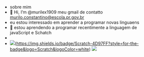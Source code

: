 - sobre mim
-   👋 Hi, I’m @murilex1909
    meu gmail de contatto murilo.constantino@escola.pr.gov.br
-   eu estou interessado em aprender a programar novas linguaens
- 🌱 estou aprendendo a programar recentimente a linguagem de javaScript e Schatch
-
-  ![](scratch)(https://img.shields.io/badge/Scratch-4D97FF?style=for-the-badge&logo=Scratch&logoColor=white)
   ![](https://img.shields.io/badge/JavaScript-323330?style=for-the-badge&logo=javascript&logoColor=F7DF1E)
